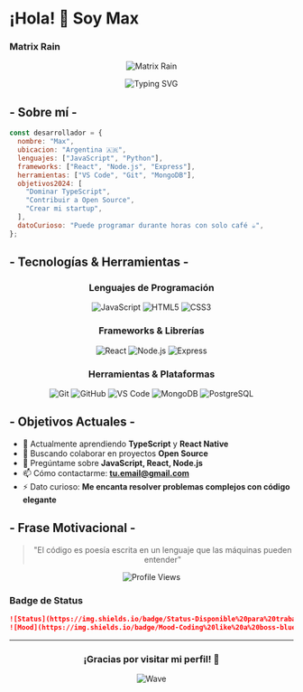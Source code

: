 # ¡Hola! 👋 Soy Max

### Matrix Rain

<div align="center">
  
![Matrix Rain](https://user-images.githubusercontent.com/74038190/225813708-98b745f2-7d22-48cf-9150-083f1b00d6c9.gif)

</div>

<div align="center">
  
  ![Typing SVG](https://readme-typing-svg.herokuapp.com?font=Fira+Code&pause=1000&color=00F7FF&center=true&vCenter=true&width=435&lines=Full+Stack+Developer+🚀;Apasionado+por+la+tecnología+💻;Siempre+aprendiendo+algo+nuevo+📚;Creando+proyectos+increíbles+✨)

</div>

## - Sobre mí -

```javascript
const desarrollador = {
  nombre: "Max",
  ubicacion: "Argentina 🇦🇷",
  lenguajes: ["JavaScript", "Python"],
  frameworks: ["React", "Node.js", "Express"],
  herramientas: ["VS Code", "Git", "MongoDB"],
  objetivos2024: [
    "Dominar TypeScript",
    "Contribuir a Open Source",
    "Crear mi startup",
  ],
  datoCurioso: "Puede programar durante horas con solo café ☕",
};
```

## - Tecnologías & Herramientas -

<div align="center">

### Lenguajes de Programación

![JavaScript](https://img.shields.io/badge/-JavaScript-F7DF1E?style=flat-square&logo=javascript&logoColor=black)
![HTML5](https://img.shields.io/badge/-HTML5-E34F26?style=flat-square&logo=html5&logoColor=white)
![CSS3](https://img.shields.io/badge/-CSS3-1572B6?style=flat-square&logo=css3&logoColor=white)

### Frameworks & Librerías

![React](https://img.shields.io/badge/-React-61DAFB?style=flat-square&logo=react&logoColor=black)
![Node.js](https://img.shields.io/badge/-Node.js-339933?style=flat-square&logo=node.js&logoColor=white)
![Express](https://img.shields.io/badge/-Express-000000?style=flat-square&logo=express&logoColor=white)

### Herramientas & Plataformas

![Git](https://img.shields.io/badge/-Git-F05032?style=flat-square&logo=git&logoColor=white)
![GitHub](https://img.shields.io/badge/-GitHub-181717?style=flat-square&logo=github&logoColor=white)
![VS Code](https://img.shields.io/badge/-VS_Code-007ACC?style=flat-square&logo=visual-studio-code&logoColor=white)
![MongoDB](https://img.shields.io/badge/-MongoDB-47A248?style=flat-square&logo=mongodb&logoColor=white)
![PostgreSQL](https://img.shields.io/badge/-PostgreSQL-336791?style=flat-square&logo=postgresql&logoColor=white)

</div>

## - Objetivos Actuales -

- 🌱 Actualmente aprendiendo **TypeScript** y **React Native**
- 👯 Buscando colaborar en proyectos **Open Source**
- 💬 Pregúntame sobre **JavaScript, React, Node.js**
- 📫 Cómo contactarme: **tu.email@gmail.com**
- ⚡ Dato curioso: **Me encanta resolver problemas complejos con código elegante**

## - Frase Motivacional -

<div align="center">
  
  > "El código es poesía escrita en un lenguaje que las máquinas pueden entender" 
  
  ![Profile Views](https://komarev.com/ghpvc/?username=TU_USUARIO&color=brightgreen&style=flat-square&label=Visitas+al+perfil)

</div>

### Badge de Status

```markdown
![Status](https://img.shields.io/badge/Status-Disponible%20para%20trabajar-brightgreen?style=for-the-badge)
![Mood](https://img.shields.io/badge/Mood-Coding%20like%20a%20boss-blue?style=for-the-badge)
```

---

<div align="center">
  
  ### ¡Gracias por visitar mi perfil! 🚀
  
  ![Wave](https://raw.githubusercontent.com/mayhemantt/mayhemantt/Update/svg/Bottom.svg)

</div>
